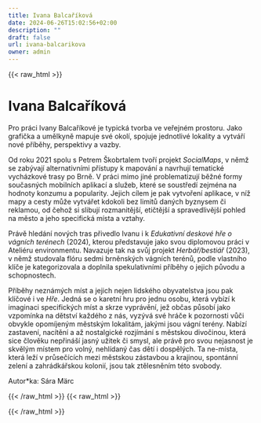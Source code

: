 ```yaml
---
title: Ivana Balcaříková
date: 2024-06-26T15:02:56+02:00
description: ""
draft: false
url: ivana-balcarikova
owner: admin
---
```

{{< raw_html >}}
<h1 id="ivana-balcarikova">Ivana Balcař&iacute;kov&aacute;</h1>
<p class="MsoNormal">Pro pr&aacute;ci Ivany Balcař&iacute;kov&eacute; je typick&aacute; tvorba ve veřejn&eacute;m prostoru. Jako grafička a umělkyně mapuje sv&eacute; okol&iacute;, spojuje jednotliv&eacute; lokality a vytv&aacute;ř&iacute; nov&eacute; př&iacute;běhy, perspektivy a vazby.</p>
<p class="MsoNormal">Od roku 2021 spolu s Petrem &Scaron;kobrtalem tvoř&iacute; projekt <em>SocialMaps</em>, v němž se zab&yacute;vaj&iacute; alternativn&iacute;mi př&iacute;stupy k mapov&aacute;n&iacute; a navrhuj&iacute; tematick&eacute; vych&aacute;zkov&eacute; trasy po Brně. V pr&aacute;ci mimo jin&eacute; problematizuj&iacute; běžn&eacute; formy současn&yacute;ch mobiln&iacute;ch aplikac&iacute; a služeb, kter&eacute; se soustřed&iacute; zejm&eacute;na na hodnoty konzumu a popularity. Jejich c&iacute;lem je pak vytvořen&iacute; aplikace, v n&iacute;ž mapy a cesty může vytv&aacute;řet kdokoli bez limitů dan&yacute;ch byznysem či reklamou, od čehož si slibuj&iacute; rozmanitěj&scaron;&iacute;, etičtěj&scaron;&iacute; a spravedlivěj&scaron;&iacute; pohled na město a jeho specifick&aacute; m&iacute;sta a vztahy.</p>
<p class="MsoNormal">Pr&aacute;vě hled&aacute;n&iacute; nov&yacute;ch tras přivedlo Ivanu i k <em>Edukativn&iacute; deskov&eacute; hře o v&aacute;gn&iacute;ch ter&eacute;nech</em> (2024), kterou představuje jako svou diplomovou pr&aacute;ci v Ateli&eacute;ru environmentu. Navazuje tak na svůj projekt <em>Herb&aacute;ř/besti&aacute;ř</em> (2023), v němž studovala fl&oacute;ru sedmi brněnsk&yacute;ch v&aacute;gn&iacute;ch ter&eacute;nů, podle vlastn&iacute;ho kl&iacute;če je kategorizovala a doplnila spekulativn&iacute;mi př&iacute;běhy o jejich původu a schopnostech.</p>
<p class="MsoNormal">Př&iacute;běhy nezn&aacute;m&yacute;ch m&iacute;st a jejich nejen lidsk&eacute;ho obyvatelstva jsou pak kl&iacute;čov&eacute; i ve <em>Hře</em>. Jedn&aacute; se o karetn&iacute; hru pro jednu osobu, kter&aacute; vyb&iacute;z&iacute; k imaginaci specifick&yacute;ch m&iacute;st a skrze vypr&aacute;věn&iacute;, jež občas působ&iacute; jako vzpom&iacute;nka na dětstv&iacute; každ&eacute;ho z n&aacute;s, vyz&yacute;v&aacute; sv&eacute; hr&aacute;če k pozornosti vůči obvykle opom&iacute;jen&yacute;m městsk&yacute;m lokalit&aacute;m, jak&yacute;mi jsou v&aacute;gn&iacute; ter&eacute;ny. Nab&iacute;z&iacute; zastaven&iacute;, nac&iacute;těn&iacute; a až nostalgick&eacute; rozj&iacute;m&aacute;n&iacute; s městskou divočinou, kter&aacute; sice člověku nepřin&aacute;&scaron;&iacute; jasn&yacute; užitek či smysl, ale pr&aacute;vě pro svou nejasnost je skvěl&yacute;m m&iacute;stem pro voln&yacute;, nehl&iacute;dan&yacute; čas dět&iacute; i dospěl&yacute;ch. Ta ne-m&iacute;sta, kter&aacute; lež&iacute; v průseč&iacute;c&iacute;ch mezi městskou z&aacute;stavbou a krajinou, spont&aacute;nn&iacute; zelen&iacute; a zahr&aacute;dk&aacute;řskou koloni&iacute;, jsou tak ztělesněn&iacute;m t&eacute;to svobody.</p>
<p class="MsoNormal">Autor*ka: S&aacute;ra M&auml;rc</p>
{{< /raw_html >}}
<!-- SECTION BREAK -->
{{< raw_html >}}

{{< /raw_html >}}
